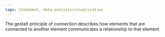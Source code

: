 ```yaml
---
tags: statement, data-analysis/visualization
---
```

The gestalt principle of connection describes how elements that are connected to another element communicates a relationship to that element.
